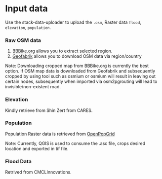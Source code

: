 # Input data
Use the stack-data-uploader to upload the `.osm`, Raster data `flood`, `elevation`, `population`.

### Raw OSM data
1) [BBBike.org](https://extract.bbbike.org/) allows you to extract selected region. 
2) [Geofabrik](https://download.geofabrik.de/) allows you to download OSM data via region/country 

Note: 
Downloading cropped map from BBBike.org is currently the best option. If OSM map data is downloaded from Geofabrik and subsequently cropped by using tool such as osmium or osmium will result in leaving out certain nodes, subsequently when imported via osm2pgrouting will lead to invisible/non-existent road.

### Elevation 
Kindly retrieve from Shin Zert from CARES. 

### Population
Population Raster data is retrieved from [OpenPopGrid](http://openpopgrid.geodata.soton.ac.uk/)

Note: Currently, QGIS is used to consume the .asc file, crops desired location and exported in tif file. 

### Flood Data
Retrived from CMCLInnovations. 

